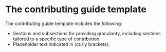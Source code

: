 # The contributing guide template

The contributing guide template includes the following:

- Sections and subsections for providing granularity, including sections tailored to a specific type of contribution.
- Placeholder text indicated in {curly brackets}.
